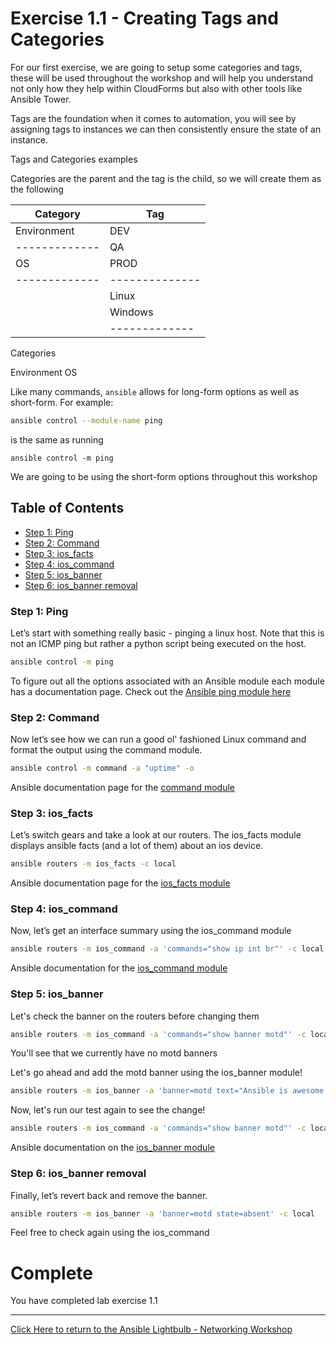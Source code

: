 # Exercise 1.1 - Creating Tags and Categories

For our first exercise, we are going to setup some categories and tags, these will be used throughout the workshop and will help you understand not only how they help within CloudForms but also with other tools like Ansible Tower.

Tags are the foundation when it comes to automation, you will see by assigning tags to instances we can then consistently ensure the state of an instance.

Tags and Categories examples

Categories are the parent and the tag is the child, so we will create them as the following


| Category      | Tag           |
| ------------- | ------------- |
| Environment   | DEV           |
| ------------- | QA            |
| OS            | PROD          |
| ------------- |-------------- |
                | Linux         |
                | Windows       |
                | ------------- |
Categories

Environment
OS


Like many commands, `ansible` allows for long-form options as well as short-form. For example:

```bash
ansible control --module-name ping
```

is the same as running
```
ansible control -m ping
```
We are going to be using the short-form options throughout this workshop

## Table of Contents
 - [Step 1: Ping](#step-1-ping)
 - [Step 2: Command](#step-2-command)
 - [Step 3: ios_facts](#step-3-ios_facts)
 - [Step 4: ios_command](#step-4-ios_command)
 - [Step 5: ios_banner](#step-5-ios_banner)
 - [Step 6: ios_banner removal](#step-6-ios_banner-removal)

### Step 1: Ping

Let’s start with something really basic - pinging a linux host. Note that this is not an ICMP ping but rather a python script being executed on the host.

```bash
ansible control -m ping
```

To figure out all the options associated with an Ansible module each module has a documentation page.  Check out the [Ansible ping module here](http://docs.ansible.com/ansible/latest/ping_module.html)

### Step 2: Command
Now let’s see how we can run a good ol' fashioned Linux command and format the output using the command module.
```bash
ansible control -m command -a "uptime" -o
```

Ansible documentation page for the [command module](http://docs.ansible.com/ansible/latest/command_module.html)

### Step 3: ios_facts

Let’s switch gears and take a look at our routers. The ios_facts module displays ansible facts (and a lot of them) about an ios device.

```bash
ansible routers -m ios_facts -c local
```

Ansible documentation page for the [ios_facts module](http://docs.ansible.com/ansible/latest/ios_facts_module.html)

### Step 4: ios_command

Now, let’s get an interface summary using the ios_command module

```bash
ansible routers -m ios_command -a 'commands="show ip int br"' -c local
```
Ansible documentation for the [ios_command module](http://docs.ansible.com/ansible/latest/ios_command_module.html)
### Step 5: ios_banner
Let's check the banner on the routers before changing them
```bash
ansible routers -m ios_command -a 'commands="show banner motd"' -c local
```
You'll see that we currently have no motd banners

Let's go ahead and add the motd banner using the ios_banner module!

```bash
ansible routers -m ios_banner -a 'banner=motd text="Ansible is awesome!" state=present' -c local
```
Now, let's run our test again to see the change!
```bash
ansible routers -m ios_command -a 'commands="show banner motd"' -c local
```
Ansible documentation on the [ios_banner module](http://docs.ansible.com/ansible/latest/ios_banner_module.html)

### Step 6: ios_banner removal

Finally, let’s revert back and remove the banner.

```bash
ansible routers -m ios_banner -a 'banner=motd state=absent' -c local
```
Feel free to check again using the ios_command

# Complete
You have completed lab exercise 1.1

 ---
[Click Here to return to the Ansible Lightbulb - Networking Workshop](../README.md)
